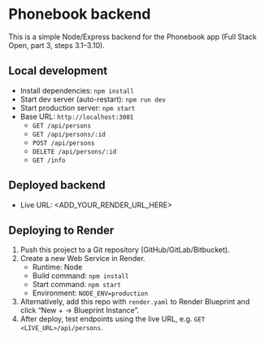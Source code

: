 # Phonebook backend

This is a simple Node/Express backend for the Phonebook app (Full Stack Open, part 3, steps 3.1–3.10).

## Local development

- Install dependencies: `npm install`
- Start dev server (auto-restart): `npm run dev`
- Start production server: `npm start`
- Base URL: `http://localhost:3001`
  - `GET /api/persons`
  - `GET /api/persons/:id`
  - `POST /api/persons`
  - `DELETE /api/persons/:id`
  - `GET /info`

## Deployed backend

- Live URL: <ADD_YOUR_RENDER_URL_HERE>

## Deploying to Render

1. Push this project to a Git repository (GitHub/GitLab/Bitbucket).
2. Create a new Web Service in Render.
   - Runtime: Node
   - Build command: `npm install`
   - Start command: `npm start`
   - Environment: `NODE_ENV=production`
3. Alternatively, add this repo with `render.yaml` to Render Blueprint and click “New + → Blueprint Instance”.
4. After deploy, test endpoints using the live URL, e.g. `GET <LIVE_URL>/api/persons`.
